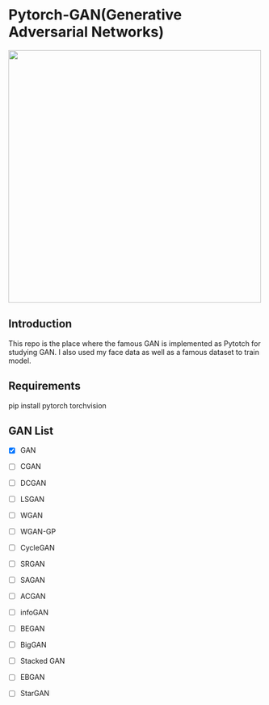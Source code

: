 # Pytorch-GAN(Generative Adversarial Networks)
<p align="left">
    <img src="https://user-images.githubusercontent.com/51018265/75551751-37628400-5a78-11ea-8bba-e67cedb37098.jpg" width="500"\>
</p>

## Introduction
This repo is the place where the famous GAN is implemented as Pytotch for studying GAN. I also used my face data as well as a famous dataset to train model.

## Requirements
pip install pytorch torchvision

## GAN List
- [X] GAN
- [ ] CGAN
- [ ] DCGAN
- [ ] LSGAN
- [ ] WGAN
- [ ] WGAN-GP 
- [ ] CycleGAN
- [ ] SRGAN
- [ ] SAGAN
- [ ] ACGAN
- [ ] infoGAN
- [ ] BEGAN
- [ ] BigGAN
- [ ] Stacked GAN
- [ ] EBGAN
- [ ] StarGAN

